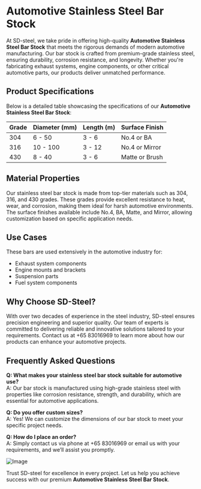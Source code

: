 # Automotive Stainless Steel Bar Stock

At SD-steel, we take pride in offering high-quality **Automotive Stainless Steel Bar Stock** that meets the rigorous demands of modern automotive manufacturing. Our bar stock is crafted from premium-grade stainless steel, ensuring durability, corrosion resistance, and longevity. Whether you're fabricating exhaust systems, engine components, or other critical automotive parts, our products deliver unmatched performance.

## Product Specifications

Below is a detailed table showcasing the specifications of our **Automotive Stainless Steel Bar Stock**:

| Grade         | Diameter (mm) | Length (m) | Surface Finish |
|---------------|---------------|------------|----------------|
| 304           | 6 - 50        | 3 - 6      | No.4 or BA     |
| 316           | 10 - 100      | 3 - 12     | No.4 or Mirror |
| 430           | 8 - 40        | 3 - 6      | Matte or Brush |

## Material Properties

Our stainless steel bar stock is made from top-tier materials such as 304, 316, and 430 grades. These grades provide excellent resistance to heat, wear, and corrosion, making them ideal for harsh automotive environments. The surface finishes available include No.4, BA, Matte, and Mirror, allowing customization based on specific application needs.

## Use Cases

These bars are used extensively in the automotive industry for:
- Exhaust system components
- Engine mounts and brackets
- Suspension parts
- Fuel system components

## Why Choose SD-Steel?

With over two decades of experience in the steel industry, SD-steel ensures precision engineering and superior quality. Our team of experts is committed to delivering reliable and innovative solutions tailored to your requirements. Contact us at +65 83016969 to learn more about how our products can enhance your automotive projects.

## Frequently Asked Questions

**Q: What makes your stainless steel bar stock suitable for automotive use?**  
A: Our bar stock is manufactured using high-grade stainless steel with properties like corrosion resistance, strength, and durability, which are essential for automotive applications.

**Q: Do you offer custom sizes?**  
A: Yes! We can customize the dimensions of our bar stock to meet your specific project needs.

**Q: How do I place an order?**  
A: Simply contact us via phone at +65 83016969 or email us with your requirements, and we’ll assist you promptly.

![Image](https://github.com/user-attachments/assets/2567258e-e124-4816-932d-1809bd27ef0b)

Trust SD-steel for excellence in every project. Let us help you achieve success with our premium **Automotive Stainless Steel Bar Stock**.